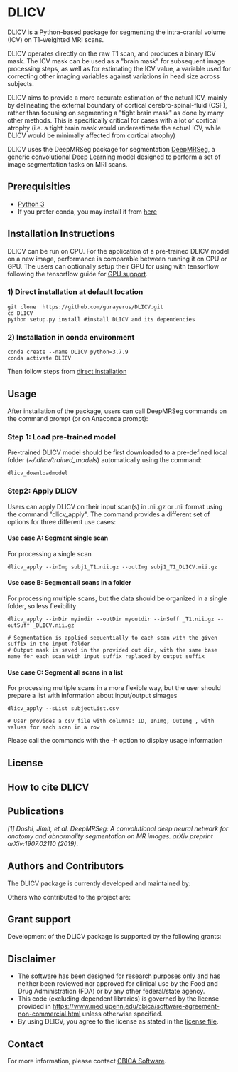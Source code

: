 # DLICV

DLICV is a Python-based package for segmenting the intra-cranial volume (ICV) on T1-weighted MRI scans.

DLICV operates directly on the raw T1 scan, and produces a binary ICV mask. The ICV mask can be used as a "brain mask" for subsequent image processing steps, as well as for estimating the ICV value, a variable used for correcting other imaging variables against variations in head size across subjects.

DLICV aims to provide a more accurate estimation of the actual ICV, mainly by delineating the external boundary of cortical cerebro-spinal-fluid (CSF), rather than focusing on segmenting a "tight brain mask" as done by many other methods. This is specifically critical for cases with a lot of cortical atrophy (i.e. a tight brain mask would underestimate the actual ICV, while DLICV would be minimally affected from cortical atrophy)

DLICV uses the DeepMRSeg package for segmentation [DeepMRSeg](https://github.com/CBICA/DeepMRSeg), a generic convolutional Deep Learning model designed to perform a set of image segmentation tasks on MRI scans.

## Prerequisities
-   [Python 3](https://www.python.org/downloads/)
-   If you prefer conda, you may install it from [here](https://www.anaconda.com/products/individual)

## Installation Instructions
DLICV can be run on CPU. For the application of a pre-trained DLICV model on a new image, performance is comparable between running it on CPU or GPU. The users can optionally setup their GPU for using with tensorflow following the tensorflow guide for [GPU support](https://www.tensorflow.org/install/gpu).

### 1) Direct installation at default location 
```
git clone  https://github.com/gurayerus/DLICV.git
cd DLICV
python setup.py install #install DLICV and its dependencies
```

### 2) Installation in conda environment
```
conda create --name DLICV python=3.7.9
conda activate DLICV
```
Then follow steps from [direct installation](#direct-installation-at-default-location)

## Usage

After installation of the package, users can call DeepMRSeg commands on the command prompt (or on Anaconda prompt):

### Step 1: Load pre-trained model

Pre-trained DLICV model should be first downloaded to a pre-defined local folder (_~/.dlicv/trained_models_) automatically using the command:

```
dlicv_downloadmodel 
```

### Step2: Apply DLICV

Users can apply DLICV on their input scan(s) in .nii.gz or .nii format using the command "dlicv_apply". The command provides a different set of options for three different use cases:

#### Use case A: Segment single scan

For processing a single scan

```
dlicv_apply --inImg subj1_T1.nii.gz --outImg subj1_T1_DLICV.nii.gz
```

#### Use case B: Segment all scans in a folder

For processing multiple scans, but the data should be organized in a single folder, so less flexibility 

```
dlicv_apply --inDir myindir --outDir myoutdir --inSuff _T1.nii.gz --outSuff _DLICV.nii.gz

# Segmentation is applied sequentially to each scan with the given suffix in the input folder
# Output mask is saved in the provided out dir, with the same base name for each scan with input suffix replaced by output suffix

```

#### Use case C: Segment all scans in a list

For processing multiple scans in a more flexible way, but the user should prepare a list with information about input/output simages

```
dlicv_apply --sList subjectList.csv

# User provides a csv file with columns: ID, InImg, OutImg , with values for each scan in a row

```

Please call the commands with the -h option to display usage information

## License

## How to cite DLICV

## Publications

_[1] Doshi, Jimit, et al. DeepMRSeg: A convolutional deep neural network for anatomy and abnormality segmentation on MR images. arXiv preprint arXiv:1907.02110 (2019)_.

## Authors and Contributors

The DLICV package is currently developed and maintained by:

Others who contributed to the project are:

## Grant support

Development of the DLICV package is supported by the following grants:

## Disclaimer
-   The software has been designed for research purposes only and has neither been reviewed nor approved for clinical use by the Food and Drug Administration (FDA) or by any other federal/state agency.
-   This code (excluding dependent libraries) is governed by the license provided in https://www.med.upenn.edu/cbica/software-agreement-non-commercial.html unless otherwise specified.
-   By using DLICV, you agree to the license as stated in the [license file](https://github.com/CBICA/DeepMRSeg/blob/main/LICENSE).

## Contact
For more information, please contact <a href="mailto:guray.erus@pennmedicine.upenn.edu">CBICA Software</a>.
